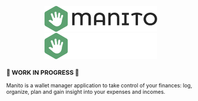 <p align="center">
    <img src="assets/logo/logo_color_icon_black_text_transp.png#gh-light-mode-only" width="300"/>
    <img src="assets/logo/logo_color_icon_white_text_transp.png#gh-dark-mode-only" width="300"/>
</p>

### :construction: WORK IN PROGRESS :construction:

Manito is a wallet manager application to take control of your finances: log, organize, plan and gain insight into your expenses and incomes.
